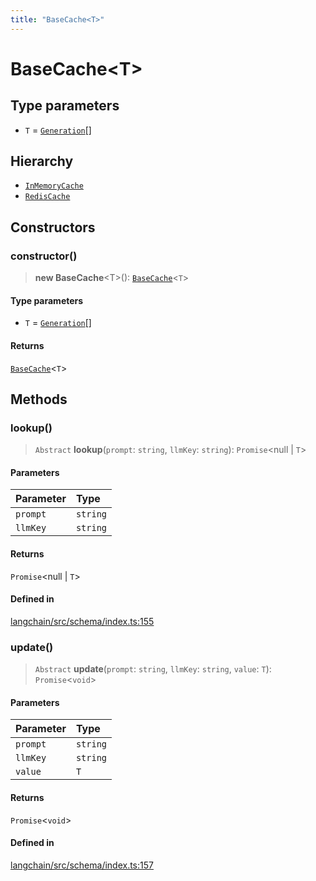 ```yaml
---
title: "BaseCache<T>"
---
```


# BaseCache<T\>

## Type parameters

- `T` = [`Generation`](../interfaces/Generation.md)[]

## Hierarchy

- [`InMemoryCache`](../../cache/classes/InMemoryCache.md)
- [`RedisCache`](../../cache_redis/classes/RedisCache.md)

## Constructors

### constructor()

> **new BaseCache**<T\>(): [`BaseCache`](BaseCache.md)<`T`\>

#### Type parameters

- `T` = [`Generation`](../interfaces/Generation.md)[]

#### Returns

[`BaseCache`](BaseCache.md)<`T`\>

## Methods

### lookup()

> `Abstract` **lookup**(`prompt`: `string`, `llmKey`: `string`): `Promise`<null \| `T`\>

#### Parameters

| Parameter | Type     |
| :-------- | :------- |
| `prompt`  | `string` |
| `llmKey`  | `string` |

#### Returns

`Promise`<null \| `T`\>

#### Defined in

[langchain/src/schema/index.ts:155](https://github.com/hwchase17/langchainjs/blob/ddf2996/langchain/src/schema/index.ts#L155)

### update()

> `Abstract` **update**(`prompt`: `string`, `llmKey`: `string`, `value`: `T`): `Promise`<`void`\>

#### Parameters

| Parameter | Type     |
| :-------- | :------- |
| `prompt`  | `string` |
| `llmKey`  | `string` |
| `value`   | `T`      |

#### Returns

`Promise`<`void`\>

#### Defined in

[langchain/src/schema/index.ts:157](https://github.com/hwchase17/langchainjs/blob/ddf2996/langchain/src/schema/index.ts#L157)
